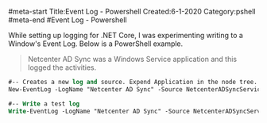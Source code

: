 #meta-start
Title:Event Log - Powershell
Created:6-1-2020
Category:pshell
#meta-end
#Event Log - Powershell

While setting up logging for .NET Core, I was experimenting writing to a Window's Event Log. Below is a PowerShell example.

> Netcenter AD Sync was a Windows Service application and this logged the activities.

```ps
#-- Creates a new log and source. Expend Application in the node tree.
New-EventLog -LogName "Netcenter AD Sync" -Source NetcenterADSyncService

#-- Write a test log
Write-EventLog -LogName "Netcenter AD Sync" -Source NetcenterADSyncService -EventId 0 -Message "This is a TEST" -EntryType Information
```